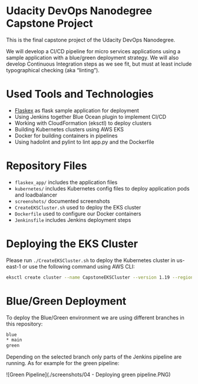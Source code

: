 # Udacity DevOps Nanodegree Capstone Project

This is the final capstone project of the Udacity DevOps Nanodegree. 

We will develop a CI/CD pipeline for micro services applications using a sample application with a blue/green deployment strategy. We will also develop Continuous Integration steps as we see fit, but must at least include typographical checking (aka “linting”).

# Used Tools and Technologies

* [Flaskex](https://github.com/anfederico/flaskex) as flask sample application for deployment
* Using Jenkins together Blue Ocean plugin to implement CI/CD
* Working with CloudFormation (eksctl) to deploy clusters
* Building Kubernetes clusters using AWS EKS
* Docker for building containers in pipelines
* Using hadolint and pylint to lint app.py and the Dockerfile

# Repository Files

* `flaskex_app/` includes the application files
* `kubernetes/` includes Kubernetes config files to deploy application pods and loadbalancer
* `screenshots/` documented screenshots
* `CreateEKSCluster.sh` used to deploy the EKS cluster
* `Dockerfile` used to configure our Docker containers
* `Jenkinsfile` includes Jenkins deployment steps 

# Deploying the EKS Cluster

Please run `./CreateEKSCluster.sh` to deploy the Kubernetes cluster in us-east-1 or use the following command using AWS CLI:

```sh 
eksctl create cluster --name CapstoneEKSCluster --version 1.19 --region us-east-1 --nodegroup-name capstone-nodes --node-type t2.micro --nodes 2 --nodes-min 1 --nodes-max 4 --node-ami auto --zones us-east-1a --zones us-east-1b --zones us-east-1c
```

# Blue/Green Deployment

To deploy the Blue/Green environment we are using different branches in this repository:

```sh
blue
* main
green
```

Depending on the selected branch only parts of the Jenkins pipeline are running. As for example for the green pipeline:


![Green Pipeline](./screenshots/04 - Deploying green pipeline.PNG)